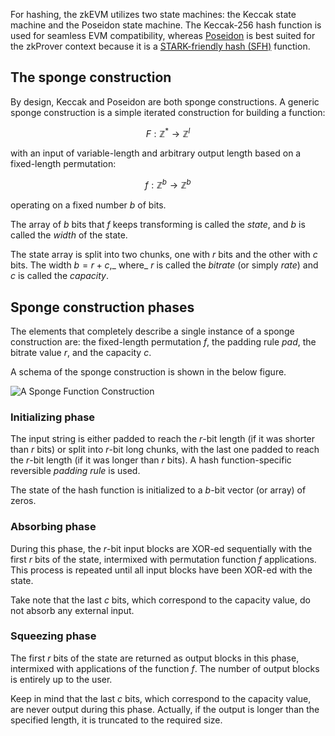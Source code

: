 For hashing, the zkEVM utilizes two state machines: the Keccak state machine and the Poseidon state machine. The Keccak-256 hash function is used for seamless EVM compatibility, whereas [Poseidon](https://eprint.iacr.org/2019/458.pdf) is best suited for the zkProver context because it is a [STARK-friendly hash (SFH)](https://eips.ethereum.org/assets/eip-5988/papers/report_security_stark_friendly_hash.pdf) function.

## The sponge construction

By design, Keccak and Poseidon are both sponge constructions. A generic sponge construction is a simple iterated construction for building a function:

$$
F: \mathbb{Z}^* \to \mathbb{Z}^l
$$

with an input of variable-length and arbitrary output length based on a fixed-length permutation:

$$
f: \mathbb{Z}^b \to \mathbb{Z}^b
$$

operating on a fixed number $b$ of bits.

The array of $b$ bits that $f$ keeps transforming is called the _state_, and $b$ is called the _width_ of the state.

The state array is split into two chunks, one with $r$ bits and the other with $c$ bits. The width $b = r + c$,_ where_ $r$ is called the _bitrate_ (or simply _rate_) and $c$ is called the _capacity_.

## Sponge construction phases

The elements that completely describe a single instance of a sponge construction are: the fixed-length permutation $f$, the padding rule _pad_, the bitrate value $r$, and the capacity $c$.

A schema of the sponge construction is shown in the below figure.

![A Sponge Function Construction](../../../../img/zkEVM/hsh01-sponge-construction.png)

### Initializing phase

The input string is either padded to reach the $r$-bit length (if it was shorter than $r$ bits) or split into $r$-bit long chunks, with the last one padded to reach the $r$-bit length (if it was longer than $r$ bits). A hash function-specific reversible _padding rule_ is used.

The state of the hash function is initialized to a $b$-bit vector (or array) of zeros.

### Absorbing phase

During this phase, the $r$-bit input blocks are XOR-ed sequentially with the first $r$ bits of the state, intermixed with permutation function $f$ applications. This process is repeated until all input blocks have been XOR-ed with the state.

Take note that the last $c$ bits, which correspond to the capacity value, do not absorb any external input.

### Squeezing phase

The first $r$ bits of the state are returned as output blocks in this phase, intermixed with applications of the function $f$. The number of output blocks is entirely up to the user.

Keep in mind that the last $c$ bits, which correspond to the capacity value, are never output during this phase. Actually, if the output is longer than the specified length, it is truncated to the required size.
